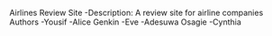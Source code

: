 Airlines Review Site
    -Description: A review site for airline companies
Authors
    -Yousif 
    -Alice Genkin
    -Eve
    -Adesuwa Osagie
    -Cynthia
